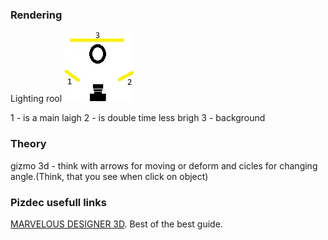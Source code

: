 ### Rendering

Lighting rool
![](/3d/3dResourses/light3shceme.jpg)

1 - is a main laigh
2 - is double time less brigh
3 - background

### Theory

gizmo 3d - think with arrows for moving or deform and cicles for changing angle.(Think, that you see when click on object)

### Pizdec usefull links

[MARVELOUS DESIGNER 3D](https://youtu.be/ltEwziCgegE?si=laOBt23Bth9yhHR2). Best of the best guide.
